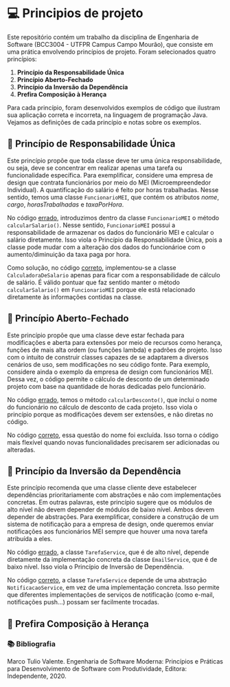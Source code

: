 # 💻 Principios de projeto
Este repositório contém um trabalho da disciplina de Engenharia de Software (BCC3004 - UTFPR Campus Campo Mourão), que consiste em uma prática envolvendo princípios de projeto. Foram selecionados quatro princípios: 

1. **Princípio da Responsabilidade Única**
2. **Princípio Aberto-Fechado**
3. **Princípio da Inversão da Dependência**
4. **Prefira Composição à Herança**

Para cada princípio, foram desenvolvidos exemplos de código que ilustram sua aplicação correta e incorreta, na linguagem de programação Java. Vejamos as definições de cada princípio e notas sobre os exemplos.

## 📝 Princípio de Responsabilidade Única
Este princípio propõe que toda classe deve ter uma única responsabilidade, ou seja, deve se concentrar em realizar apenas uma tarefa ou funcionalidade específica. Para exemplificar, considere uma empresa de design que contrata funcionários por meio do MEI (Microempreendedor Individual). A quantificação do salário é feito por horas trabalhadas. Nesse sentido, temos uma classe `FuncionarioMEI`, que contém os atributos *nome*, *cargo*, *horasTrabalhadas* e *taxaPorHora*.

No código [errado](https://github.com/anacarlaquallio/principios-solid/blob/main/responsabilidadeUnica/errado/Main.java), introduzimos dentro da classe `FuncionarioMEI` o método `calcularSalario()`. Nesse sentido, `FuncionarioMEI` possui a responsabilidade de armazenar os dados do funcionário MEI e calcular o salário diretamente. Isso viola o Princípio da Responsabilidade Única, pois a classe pode mudar com a alteração dos dados do funcionárioe com o aumento/diminuição da taxa paga por hora.

Como solução, no código [correto](https://github.com/anacarlaquallio/principios-solid/blob/main/responsabilidadeUnica/correto/Main.java), implementou-se a classe `CalculadoraDeSalario` apenas para ficar com a responsabilidade de cálculo de salário. É válido pontuar que faz sentido manter o método `calcularSalario()` em `FuncionarioMEI` porque ele está relacionado diretamente às informações contidas na classe.

## 📝 Princípio Aberto-Fechado
Este princípio propõe que uma classe deve estar fechada para modificações e aberta para extensões por meio de recursos como herança, funções de mais alta ordem (ou funções lambda) e padrões de projeto. Isso com o intuito de construir classes capazes de se adaptarem a diversos cenários de uso, sem modificações no seu código fonte. Para exemplo, considere ainda o exemplo da empresa de design com funcionários MEI. Dessa vez, o código permite o cálculo de desconto de um determinado projeto com base na quantidade de horas dedicadas pelo funcionário.

No código [errado](https://github.com/anacarlaquallio/principios-solid/blob/main/abertoFechado/errado/Main.java), temos o método `calcularDesconto()`, que inclui o nome do funcionário no cálculo de desconto de cada projeto. Isso viola o princípio porque as modificações devem ser extensões, e não diretas no código.

No código [correto](https://github.com/anacarlaquallio/principios-solid/blob/main/abertoFechado/correto/Main.java), essa questão do nome foi excluída. Isso torna o código mais flexível quando novas funcionalidades precisarem ser adicionadas ou alteradas. 

## 📝 Princípio da Inversão da Dependência
Este princípio recomenda que uma classe cliente deve estabelecer dependências prioritariamente com abstrações e não com implementações concretas. Em outras palavras, este princípio sugere que os módulos de alto nível não devem depender de módulos de baixo nível. Ambos devem depender de abstrações. Para exemplificar, considere a construção de um sistema de notificação para a empresa de design, onde queremos enviar notificações aos funcionários MEI sempre que houver uma nova tarefa atribuída a eles.

No código [errado](https://github.com/anacarlaquallio/principios-solid/blob/main/inversaoDependencia/errado/Main.java), a classe `TarefaService`, que é de alto nível, depende diretamente da implementação concreta da classe `EmailService`, que é de baixo nível. Isso viola o Princípio de Inversão de Dependência.

No código [correto](https://github.com/anacarlaquallio/principios-solid/blob/main/inversaoDependencia/correto/Main.java), a classe `TarefaService` depende de uma abstração `NotificacaoService`, em vez de uma implementação concreta. Isso permite que diferentes implementações de serviços de notificação (como e-mail, notificações push...) possam ser facilmente trocadas.

## 📝 Prefira Composição à Herança

### 📚 Bibliografia

Marco Tulio Valente. Engenharia de Software Moderna: Princípios e Práticas para Desenvolvimento de Software com Produtividade, Editora: Independente, 2020.
